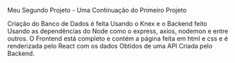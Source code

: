 Meu Segundo Projeto - Uma Continuação do Primeiro Projeto

Criação do Banco de Dados é feita Usando o Knex e o 
Backend feito Usando as dependências do Node como o express, axios, nodemon e entre outros. 
O Frontend está completo e contém a página feita em html e css e 
é renderizada pelo React com os dados Obtidos de uma API Criada pelo Backend.
